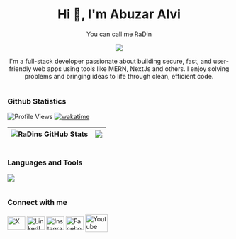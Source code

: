 <h1 align="center">
	Hi 👋, I'm Abuzar Alvi
</h1>

<p align="center">
	You can call me RaDin
</p>

<p align="center">
  <img src="https://readme-typing-svg.herokuapp.com?lines=Welcome+to+my+Github+Profile+:);Full-Stack+Web+Developer&center=true&width=380&height=45">
</p>

<p align="center">
	I'm a full-stack developer passionate about building secure, fast, and user-friendly web apps using tools like MERN, NextJs and others. I enjoy solving problems and bringing ideas to life through clean, efficient code.
</p>

<img height="1px" width="100%" src="https://d3qttbgs69tf9a.cloudfront.net/p5plej%2Fpreview%2F66410413%2Fmain_large.png?response-content-disposition=inline%3Bfilename%3D%22main_large.png%22%3B&response-content-type=image%2Fpng&Expires=1745245637&Signature=Ao9lSTecqZsBuiKoaeobh63UdTP1E-ZUi4ZWSIYhfcU2Qp0L6B2niy2gzBw6ZHgrUImdyvP5iHPbC0Z9qHToRch8GHAaJt4MEvLFdhv5o~JR1koH1l6Hu~oXWj~Y3q9bHPfOlD-X1k68kwIsjwgJanLU9UpOtG4p1s-gjW6VJd9c777TqcJsl9k90FaPeFGSjfC5lw-nT3qeOY3bTwHxM4IQjrLOMFohCra8qQCkU~LtS-t4u1CqXrvNVN115u4yONzeUM1GKGt-em~GdfImU3YGC2GiHVot8byGa0YUq-EH5CXExk14zWwnVXuii6ULvocQN1daAETEVwo8Kxn5CA__&Key-Pair-Id=APKAJT5WQLLEOADKLHBQ">

<h3 align="left">Github Statistics</h3>

![Profile Views](https://komarev.com/ghpvc/?username=RaDins-18&style=flat&color=blue)
[![wakatime](https://wakatime.com/badge/user/efbb3c19-b3aa-4eec-9f2a-0fb4766dc89d.svg)](https://wakatime.com/@efbb3c19-b3aa-4eec-9f2a-0fb4766dc89d)

| <img src="https://github-readme-stats.vercel.app/api?username=RaDins-18&show_icons=true&theme=github_dark&count_private=true&include_all_commits=true&hide_border=true" alt="RaDins GitHub Stats" /> | <img src="https://github-readme-streak-stats.herokuapp.com/?user=RaDins-18&theme=github-dark-blue&count_private=true&include_all_commits=true&hide_border=true" /> |
| -------------------------------------------------------------------------------------------------------------------------------------------------------------------------------------------------------- | --------------------------------------------------------------------------------------------------------------------------------------------------------------- |

<img height="1px" width="100%" src="https://d3qttbgs69tf9a.cloudfront.net/p5plej%2Fpreview%2F66410413%2Fmain_large.png?response-content-disposition=inline%3Bfilename%3D%22main_large.png%22%3B&response-content-type=image%2Fpng&Expires=1745245637&Signature=Ao9lSTecqZsBuiKoaeobh63UdTP1E-ZUi4ZWSIYhfcU2Qp0L6B2niy2gzBw6ZHgrUImdyvP5iHPbC0Z9qHToRch8GHAaJt4MEvLFdhv5o~JR1koH1l6Hu~oXWj~Y3q9bHPfOlD-X1k68kwIsjwgJanLU9UpOtG4p1s-gjW6VJd9c777TqcJsl9k90FaPeFGSjfC5lw-nT3qeOY3bTwHxM4IQjrLOMFohCra8qQCkU~LtS-t4u1CqXrvNVN115u4yONzeUM1GKGt-em~GdfImU3YGC2GiHVot8byGa0YUq-EH5CXExk14zWwnVXuii6ULvocQN1daAETEVwo8Kxn5CA__&Key-Pair-Id=APKAJT5WQLLEOADKLHBQ">

<h3 align="left">Languages and Tools</h3>
<p align="left">
	<img src="https://skillicons.dev/icons?i=html,css,js,python,react,figma,git,mongodb,nodejs,express,nextjs,tailwind,ts,vscode,postman"/>
</p>

<img height="1px" width="100%" src="https://d3qttbgs69tf9a.cloudfront.net/p5plej%2Fpreview%2F66410413%2Fmain_large.png?response-content-disposition=inline%3Bfilename%3D%22main_large.png%22%3B&response-content-type=image%2Fpng&Expires=1745245637&Signature=Ao9lSTecqZsBuiKoaeobh63UdTP1E-ZUi4ZWSIYhfcU2Qp0L6B2niy2gzBw6ZHgrUImdyvP5iHPbC0Z9qHToRch8GHAaJt4MEvLFdhv5o~JR1koH1l6Hu~oXWj~Y3q9bHPfOlD-X1k68kwIsjwgJanLU9UpOtG4p1s-gjW6VJd9c777TqcJsl9k90FaPeFGSjfC5lw-nT3qeOY3bTwHxM4IQjrLOMFohCra8qQCkU~LtS-t4u1CqXrvNVN115u4yONzeUM1GKGt-em~GdfImU3YGC2GiHVot8byGa0YUq-EH5CXExk14zWwnVXuii6ULvocQN1daAETEVwo8Kxn5CA__&Key-Pair-Id=APKAJT5WQLLEOADKLHBQ">

<h3 align="left">Connect with me</h3>
<p align="left">
	<a href="#" target="blank"><img align="center" src="https://raw.githubusercontent.com/rahuldkjain/github-profile-readme-generator/master/src/images/icons/Social/twitter.svg" alt="X" height="30" width="40" /></a>
	<a href="#" target="blank"><img align="center" src="https://raw.githubusercontent.com/rahuldkjain/github-profile-readme-generator/master/src/images/icons/Social/linked-in-alt.svg" alt="LinkedIn" height="30" width="40" /></a>
	<a href="#" target="blank"><img align="center" src="https://raw.githubusercontent.com/rahuldkjain/github-profile-readme-generator/master/src/images/icons/Social/instagram.svg" alt="Instagram" height="30" width="40" /></a>
	<a href="#" target="blank"><img align="center" src="https://raw.githubusercontent.com/rahuldkjain/github-profile-readme-generator/master/src/images/icons/Social/facebook.svg" alt="Facebook" height="30" width="40" /></a>
	<a href="#" target="blank"><img align="center" src="https://raw.githubusercontent.com/rahuldkjain/github-profile-readme-generator/master/src/images/icons/Social/youtube.svg" alt="Youtube" height="40" width="50" /></a>
</p>
